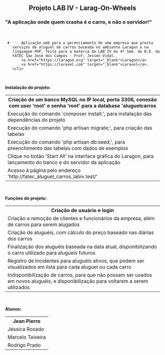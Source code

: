 <h2 align="center">Projeto LAB IV - Larag-On-Wheels</h2>
<h3> "A aplicação onde quem crasha é o carro, e não o servidor!"</h3>
<br>
<ul>
	<li>
		
		Aplicação web para o gerenciamento de uma empresa que presta serviços de aluguel de carros baseada no ambiente Laragon e na linguagem PHP, feita para a matéria de LAB IV do 4º Sem. de B.D. da FATEC São José dos Campos - Prof. Jessen Vidal.
		<a href="https://laragon.org" target="_blank">Laragon</a>
		<a href="https://laravel.com" target="_blank">Laravel</a>.
	</li>
</ul>
<br>
<p><strong>Instalação do projeto:</strong></p>
<table>
	<tr>
		<th>Criação de um banco MySQL no IP local, porta 3306, conexão com user 'root' e senha 'root' para a database 'aluguelcarros</th>
	</tr>
	<tr>
		<td>Execução do comando 'composer install:', para instalação das dependências do projeto</td>
	</tr>
	<tr>
		<td>Execução do comando 'php artisan migrate;', para criação das tabelas</td>
	</tr>
	<tr>
		<td>Execução do comando 'php artisan db:seed;', para preenchimento das tabelas com dados de exemplos </td>
	</tr>
	<tr>
		<td>Clique no botão 'Start All' na interface gráfica do Laragon, para lançamento do banco e do servidor da aplicação</td>
	</tr>
	<tr>
		<td>Acesso à página pelo endereço 'http://fatec_aluguel_carros_labiv.test/'</td>
	</tr>
	
</table>
<br>
<p><strong>Funções do projeto:</strong></p>
<table>
	<tr>
		<th>Criação de usuário e login</th>
	</tr>
	<tr>
		<td>Criação e remoção de clientes e funcionários da empresa, além de carros para serem alugados</td>
	</tr>
	<tr>
		<td>Criação de aluguéis, com cálculo do preço baseado nas diárias dos carros</td>
	</tr>
	<tr>
		<td>Finalização dos aluguéis baseada na data atual, disponibilizando o carro utilizado para alugúeis futuros</td>
	</tr>
	<tr>
		<td>Registro de Incidentes para aluguéis ativos, que podem ser visualizados em lista para cada aluguel ou cada carro</td>
	</tr>
	<tr>
		<td>Indisponibilização de carros, para que não possam ser usados em novos aluguéis, e disponibilização para voltarem a serem utilizados </td>
	</tr>
</table>
<br>
<p><strong>Alunos:</strong></p>
<table>
	<tr>
		<th>Jean Pierro
	</tr>
	<tr>
		<td>Jéssica Rosado</td>
	</tr>
	<tr>
		<td>Marcelo Teixeira</td>
	</tr>
	<tr>
		<td>Rodrigo Prado</td>
	</tr>
</table>

